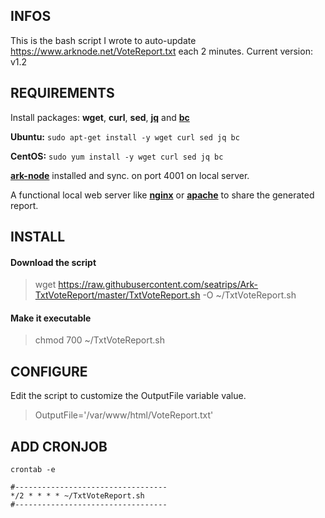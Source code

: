 ## **INFOS**
This is the bash script I wrote to auto-update https://www.arknode.net/VoteReport.txt each 2 minutes.
Current version: v1.2

## **REQUIREMENTS**

Install packages: **wget**, **curl**, **sed**, **[jq](https://stedolan.github.io/jq/)** and **[bc](https://www.gnu.org/software/bc/manual/html_mono/bc.html)**

**Ubuntu:** `sudo apt-get install -y wget curl sed jq bc`

**CentOS:** `sudo yum install -y wget curl sed jq bc`

**[ark-node](https://github.com/ArkEcosystem/ark-node)** installed and sync. on port 4001 on local server.

A functional local web server like **[nginx](https://www.nginx.com/)** or **[apache](http://httpd.apache.org/)**  to share the generated report.


## **INSTALL**

#### **Download the script**

> wget https://raw.githubusercontent.com/seatrips/Ark-TxtVoteReport/master/TxtVoteReport.sh -O ~/TxtVoteReport.sh

#### **Make it executable**

> chmod 700 ~/TxtVoteReport.sh

## **CONFIGURE**

Edit the script to customize the OutputFile variable value.

> OutputFile='/var/www/html/VoteReport.txt'


## **ADD CRONJOB**

```
crontab -e

#----------------------------------
*/2 * * * * ~/TxtVoteReport.sh
#----------------------------------
```

